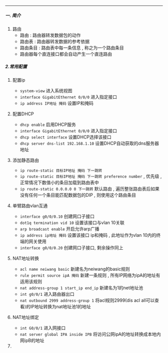
- - - 
##### 一. 简介
1. 路由
	- 路由 : 路由器转发数据包的动作
	- 路由表 : 路由器转发数据的参考依据
	- 路由条目 : 路由表中每一条信息 , 称之为一个路由条目
	- 路由器每个直连接口都会自动产生一个直连路由
##### 2.常用配置
1. 配置ip
	- `system-view` 进入系统视图
	- `interface GigabitEthernet 0/0/0` 进入指定接口
	- `ip address IP地址 掩码` 设置IP和掩码

2. 配置DHCP
	- `dhcp enable` 启用DHCP服务
	- `interface GigabitEthernet 0/0/0` 进入指定接口
	- `dhcp select interface`  设置DHCP选择该接口
	- `dhcp server dns-list 192.168.1.10` 设置DHCP自动获取的dns服务器地址 

3. 添加静态路由
	- `ip route-static 目标IP地址 掩码 下一跳转`
	- `ip route-static 目标IP地址 掩码 下一跳转 preference number` , 优先级 , 正常情况下数值小的条目加载到路由表中
	- `ip route-static 0.0.0.0 0 下一跳转` 默认路由 ,   遍历整张路由表后如果没有任何一个条目能匹配数据包的DIP , 则使用这个路由条目

4. 单臂路由vlan互通
	- `interface g0/0/0.10` 创建网口子接口
	- `dot1q termination vid 10` 设置该接口与vlan 10关联
	- `arp broadcast enable` 开启允许arp广播
	-  `ip address ip地址 掩码` 设置该接口 ip和掩码 , 此地址作为vlan 10内的终端的网关使用
	- `interface g0/0/0.20` 创建网口子接口, 剩余操作同上

5. NAT地址转换
	- `acl name neiwang basic` 新建名为neiwang的basic规则
	- `rule permit source ipA 掩码` 新建一条规则 , 所有IP网络为ipA的地址有适用该规则
	- `nat address-group 1 start_ip end_ip` 新建名为1的net地址池
	- `int g0/0/1` 进入路由器出口
	- `nat outbound 2999 address-group 1` 将acl规则2999(dis acl all可以查看)的IP地址转换为nat地址池1的地址

6. NAT地址绑定
	- `int G0/0/1` 进入网接口
	- `nat server global IPA inside IPB` 将访问公网ipA的地址转换成本地内网ipB的地址



2. 

